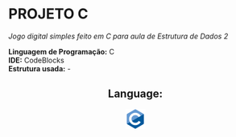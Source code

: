 # PROJETO C
*Jogo digital simples feito em C para aula de Estrutura de Dados 2*

**Linguagem de Programação:** C  
**IDE:** CodeBlocks  
**Estrutura usada:** -

<h2 align="center"> Language: </h2>
<p align="center">
    <a href="https://www.java.com" target="_blank" rel="noreferrer">
        <img src="https://raw.githubusercontent.com/devicons/devicon/master/icons/c/c-original.svg" alt="c" width="40" height="40"/>
    </a>
</p>
